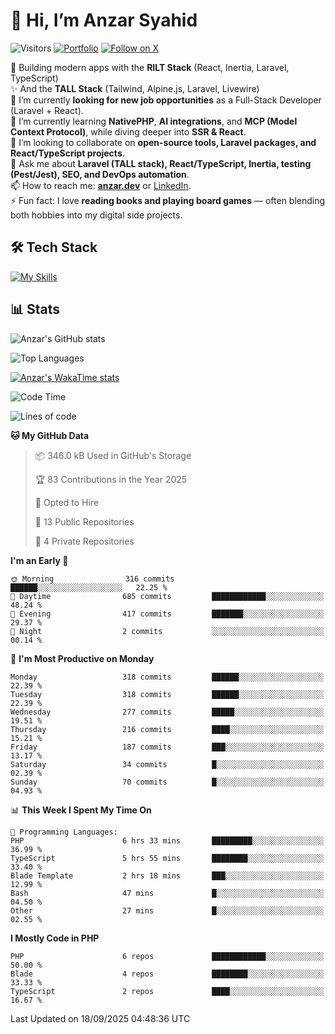 # 👋 Hi, I’m Anzar Syahid  

![Visitors](https://komarev.com/ghpvc/?username=zarchp&style=flat-square&color=blue) 
[![Portfolio](https://img.shields.io/badge/Website-anzar.dev-ff69b4?style=flat-square&logo=google-chrome&logoColor=white)](https://anzar.dev)
[![Follow on X](https://img.shields.io/badge/Follow-@ZarChp-000000?style=flat-square&logo=x&logoColor=white)](https://x.com/zarchp)


🚀 Building modern apps with the **RILT Stack** (React, Inertia, Laravel, TypeScript)  
✨ And the **TALL Stack** (Tailwind, Alpine.js, Laravel, Livewire)  
🔭 I’m currently **looking for new job opportunities** as a Full-Stack Developer (Laravel + React).  
🌱 I’m currently learning **NativePHP**, **AI integrations**, and **MCP (Model Context Protocol)**, while diving deeper into **SSR & React**.  
👯 I’m looking to collaborate on **open-source tools, Laravel packages, and React/TypeScript projects**.  
💬 Ask me about **Laravel (TALL stack), React/TypeScript, Inertia, testing (Pest/Jest), SEO, and DevOps automation**.  
📫 How to reach me: **[anzar.dev](https://anzar.dev)** or [LinkedIn](https://linkedin.com/in/anzar-syahid).  
⚡ Fun fact: I love **reading books and playing board games** — often blending both hobbies into my digital side projects.  


## 🛠️ Tech Stack  
[![My Skills](https://skillicons.dev/icons?i=html,js,css,laravel,php,wordpress,graphql,vite,nodejs,typescript,react,next,vue,nuxt,alpinejs,tailwind,bootstrap,postgresql,mysql,sqlite,aws,gcp,cloudflare,docker,github,gitlab,firebase,vscode,git,figma&perline=10)](https://skillicons.dev)  

## 📊 Stats  

![Anzar's GitHub stats](https://github-readme-stats.vercel.app/api?username=zarchp&show_icons=true&theme=radical)  

![Top Languages](https://github-readme-stats.vercel.app/api/top-langs/?username=zarchp&theme=radical)  

[![Anzar's WakaTime stats](https://github-readme-stats.vercel.app/api/wakatime?username=zarchp&title_color=fe65b0&text_color=ffffff&bg_color=0d1117&layout=compact)](https://wakatime.com/@zarchp)  

<!--START_SECTION:waka-->
![Code Time](http://img.shields.io/badge/Code%20Time-5%2C399%20hrs%2048%20mins-blue)

![Lines of code](https://img.shields.io/badge/From%20Hello%20World%20I%27ve%20Written-10.6%20million%20lines%20of%20code-blue)

**🐱 My GitHub Data** 

> 📦 346.0 kB Used in GitHub's Storage 
 > 
> 🏆 83 Contributions in the Year 2025
 > 
> 💼 Opted to Hire
 > 
> 📜 13 Public Repositories 
 > 
> 🔑 4 Private Repositories 
 > 
**I'm an Early 🐤** 

```text
🌞 Morning                316 commits         ██████░░░░░░░░░░░░░░░░░░░   22.25 % 
🌆 Daytime                685 commits         ████████████░░░░░░░░░░░░░   48.24 % 
🌃 Evening                417 commits         ███████░░░░░░░░░░░░░░░░░░   29.37 % 
🌙 Night                  2 commits           ░░░░░░░░░░░░░░░░░░░░░░░░░   00.14 % 
```
📅 **I'm Most Productive on Monday** 

```text
Monday                   318 commits         ██████░░░░░░░░░░░░░░░░░░░   22.39 % 
Tuesday                  318 commits         ██████░░░░░░░░░░░░░░░░░░░   22.39 % 
Wednesday                277 commits         █████░░░░░░░░░░░░░░░░░░░░   19.51 % 
Thursday                 216 commits         ████░░░░░░░░░░░░░░░░░░░░░   15.21 % 
Friday                   187 commits         ███░░░░░░░░░░░░░░░░░░░░░░   13.17 % 
Saturday                 34 commits          █░░░░░░░░░░░░░░░░░░░░░░░░   02.39 % 
Sunday                   70 commits          █░░░░░░░░░░░░░░░░░░░░░░░░   04.93 % 
```


📊 **This Week I Spent My Time On** 

```text
💬 Programming Languages: 
PHP                      6 hrs 33 mins       █████████░░░░░░░░░░░░░░░░   36.99 % 
TypeScript               5 hrs 55 mins       ████████░░░░░░░░░░░░░░░░░   33.40 % 
Blade Template           2 hrs 18 mins       ███░░░░░░░░░░░░░░░░░░░░░░   12.99 % 
Bash                     47 mins             █░░░░░░░░░░░░░░░░░░░░░░░░   04.50 % 
Other                    27 mins             █░░░░░░░░░░░░░░░░░░░░░░░░   02.55 % 
```

**I Mostly Code in PHP** 

```text
PHP                      6 repos             ████████████░░░░░░░░░░░░░   50.00 % 
Blade                    4 repos             ████████░░░░░░░░░░░░░░░░░   33.33 % 
TypeScript               2 repos             ████░░░░░░░░░░░░░░░░░░░░░   16.67 % 
```




 Last Updated on 18/09/2025 04:48:36 UTC
<!--END_SECTION:waka-->
